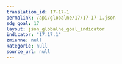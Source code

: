 ```yaml
---
translation_id: 17-17-1
permalink: /api/globalne/17/17-17-1.json
sdg_goal: 17
layout: json_globalne_goal_indicator
indicator: "17.17.1"
zmienne: null
kategorie: null
source_url: null
---
```

